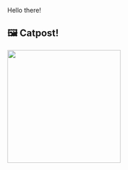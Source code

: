 Hello there!



## 🖼️ Catpost!

<sub>
    <img src="https://cdn2.thecatapi.com/images/24u.jpg" height="256">
</sub>

